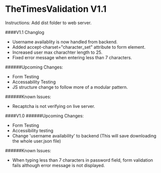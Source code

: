 # TheTimesValidation V1.1
Instructions: Add dist folder to web server.

####V1.1
Changlog
* Username availablity is now handled from backend.
* Added accept-charset="character_set" attribute to form element.
* Increased user max charachter length to 25.
* Fixed error message when entering less than 7 characters.  

######Upcoming Changes:  
* Form Testing
* Accessability Testing
* JS structure change to follow more of a modular pattern. 

######Known Issues:
* Recaptcha is not verifying on live server.  



####V1.0
######Upcoming Changes:  
* Form Testing
* Accessibility testing
* Change 'username availability' to backend (This will save downloading the whole user.json file)

######Known Issues:
* When typing less than 7 characters in password field, form validation fails although error message is not displayed.


